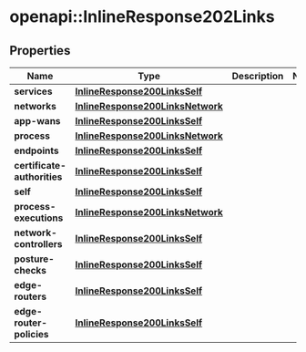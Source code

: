 # openapi::InlineResponse202Links

## Properties
Name | Type | Description | Notes
------------ | ------------- | ------------- | -------------
**services** | [**InlineResponse200LinksSelf**](inline_response_200__links_self.md) |  | 
**networks** | [**InlineResponse200LinksNetwork**](inline_response_200__links_network.md) |  | 
**app-wans** | [**InlineResponse200LinksSelf**](inline_response_200__links_self.md) |  | 
**process** | [**InlineResponse200LinksNetwork**](inline_response_200__links_network.md) |  | 
**endpoints** | [**InlineResponse200LinksSelf**](inline_response_200__links_self.md) |  | 
**certificate-authorities** | [**InlineResponse200LinksSelf**](inline_response_200__links_self.md) |  | 
**self** | [**InlineResponse200LinksSelf**](inline_response_200__links_self.md) |  | 
**process-executions** | [**InlineResponse200LinksNetwork**](inline_response_200__links_network.md) |  | 
**network-controllers** | [**InlineResponse200LinksSelf**](inline_response_200__links_self.md) |  | 
**posture-checks** | [**InlineResponse200LinksSelf**](inline_response_200__links_self.md) |  | 
**edge-routers** | [**InlineResponse200LinksSelf**](inline_response_200__links_self.md) |  | 
**edge-router-policies** | [**InlineResponse200LinksSelf**](inline_response_200__links_self.md) |  | 


